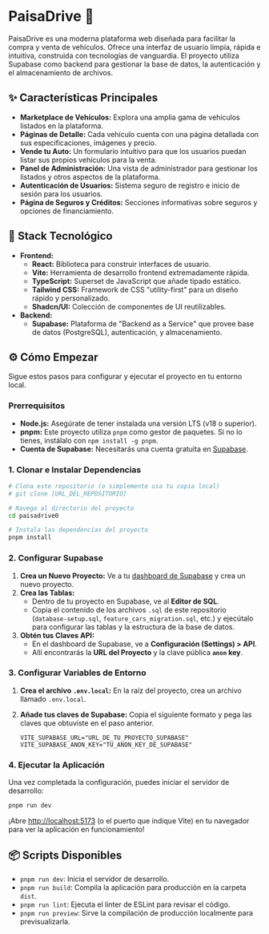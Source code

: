# PaisaDrive 🚗

PaisaDrive es una moderna plataforma web diseñada para facilitar la compra y venta de vehículos. Ofrece una interfaz de usuario limpia, rápida e intuitiva, construida con tecnologías de vanguardia. El proyecto utiliza Supabase como backend para gestionar la base de datos, la autenticación y el almacenamiento de archivos.

## ✨ Características Principales

- **Marketplace de Vehículos:** Explora una amplia gama de vehículos listados en la plataforma.
- **Páginas de Detalle:** Cada vehículo cuenta con una página detallada con sus especificaciones, imágenes y precio.
- **Vende tu Auto:** Un formulario intuitivo para que los usuarios puedan listar sus propios vehículos para la venta.
- **Panel de Administración:** Una vista de administrador para gestionar los listados y otros aspectos de la plataforma.
- **Autenticación de Usuarios:** Sistema seguro de registro e inicio de sesión para los usuarios.
- **Página de Seguros y Créditos:** Secciones informativas sobre seguros y opciones de financiamiento.

## 🚀 Stack Tecnológico

- **Frontend:**
  - **React:** Biblioteca para construir interfaces de usuario.
  - **Vite:** Herramienta de desarrollo frontend extremadamente rápida.
  - **TypeScript:** Superset de JavaScript que añade tipado estático.
  - **Tailwind CSS:** Framework de CSS "utility-first" para un diseño rápido y personalizado.
  - **Shadcn/UI:** Colección de componentes de UI reutilizables.
- **Backend:**
  - **Supabase:** Plataforma de "Backend as a Service" que provee base de datos (PostgreSQL), autenticación, y almacenamiento.

## ⚙️ Cómo Empezar

Sigue estos pasos para configurar y ejecutar el proyecto en tu entorno local.

### **Prerrequisitos**

- **Node.js:** Asegúrate de tener instalada una versión LTS (v18 o superior).
- **pnpm:** Este proyecto utiliza `pnpm` como gestor de paquetes. Si no lo tienes, instálalo con `npm install -g pnpm`.
- **Cuenta de Supabase:** Necesitarás una cuenta gratuita en [Supabase](https://supabase.com/).

### **1. Clonar e Instalar Dependencias**

```bash
# Clona este repositorio (o simplemente usa tu copia local)
# git clone [URL_DEL_REPOSITORIO]

# Navega al directorio del proyecto
cd paisadrive0

# Instala las dependencias del proyecto
pnpm install
```

### **2. Configurar Supabase**

1.  **Crea un Nuevo Proyecto:** Ve a tu [dashboard de Supabase](https://app.supabase.com/) y crea un nuevo proyecto.
2.  **Crea las Tablas:**
    - Dentro de tu proyecto en Supabase, ve al **Editor de SQL**.
    - Copia el contenido de los archivos `.sql` de este repositorio (`database-setup.sql`, `feature_cars_migration.sql`, etc.) y ejecútalo para configurar las tablas y la estructura de la base de datos.
3.  **Obtén tus Claves API:**
    - En el dashboard de Supabase, ve a **Configuración (Settings) > API**.
    - Allí encontrarás la **URL del Proyecto** y la clave pública **`anon` key**.

### **3. Configurar Variables de Entorno**

1.  **Crea el archivo `.env.local`:** En la raíz del proyecto, crea un archivo llamado `.env.local`.
2.  **Añade tus claves de Supabase:** Copia el siguiente formato y pega las claves que obtuviste en el paso anterior.

    ```env
    VITE_SUPABASE_URL="URL_DE_TU_PROYECTO_SUPABASE"
    VITE_SUPABASE_ANON_KEY="TU_ANON_KEY_DE_SUPABASE"
    ```

### **4. Ejecutar la Aplicación**

Una vez completada la configuración, puedes iniciar el servidor de desarrollo:

```bash
pnpm run dev
```

¡Abre [http://localhost:5173](http://localhost:5173) (o el puerto que indique Vite) en tu navegador para ver la aplicación en funcionamiento!

## 📦 Scripts Disponibles

- `pnpm run dev`: Inicia el servidor de desarrollo.
- `pnpm run build`: Compila la aplicación para producción en la carpeta `dist`.
- `pnpm run lint`: Ejecuta el linter de ESLint para revisar el código.
- `pnpm run preview`: Sirve la compilación de producción localmente para previsualizarla.